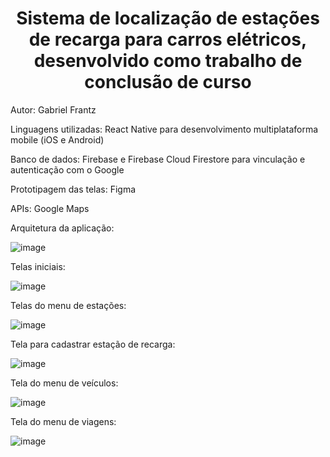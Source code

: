 <h1 align="center">Sistema de localização de estações de recarga para carros elétricos, desenvolvido como trabalho de conclusão de curso</h1>

Autor: Gabriel Frantz

Linguagens utilizadas: React Native para desenvolvimento multiplataforma mobile (iOS e Android)

Banco de dados: Firebase e Firebase Cloud Firestore para vinculação e autenticação com o Google

Prototipagem das telas: Figma

APIs: Google Maps

Arquitetura da aplicação:

![image](https://github.com/gabrielfrantz/rechargenow/assets/33354703/58bd8dc9-db3f-4968-9447-eee3a3cf8634)

Telas iniciais:

![image](https://github.com/gabrielfrantz/rechargenow/assets/33354703/56e697b9-7c61-4783-851d-74cc352c1fc8)

Telas do menu de estações:

![image](https://github.com/gabrielfrantz/rechargenow/assets/33354703/6fbd55fa-8a8c-4b4e-bc2e-6673ed56f5fe)

Tela para cadastrar estação de recarga:

![image](https://github.com/gabrielfrantz/rechargenow/assets/33354703/e8f2d902-884c-4ca8-ad46-e56da7cc2e00)

Tela do menu de veículos:

![image](https://github.com/gabrielfrantz/rechargenow/assets/33354703/c76eeaeb-ee0d-4a1b-98a1-4f21a19e6254)

Tela do menu de viagens:

![image](https://github.com/gabrielfrantz/rechargenow/assets/33354703/784fe3b9-3ef4-4fd2-b89f-94dcc54498bf)
